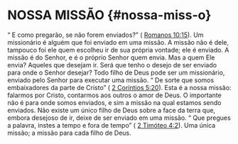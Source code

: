 # NOSSA MISSÃO {#nossa-miss-o}

“ E como pregarão, se não forem enviados?” ( [Romanos 10:15](http://bibliaonline.com.br/acf/rm/10/15)). Um missionário é alguém que foi enviado em uma missão. A missão não é dele, tampouco foi ele quem escolheu ir de sua própria vontade; ele é enviado. A missão é do Senhor, e é o próprio Senhor quem envia. Mas a quem Ele envia? Aqueles que desejam ir. Será que tenho o desejo de ser enviado para onde o Senhor desejar? Todo filho de Deus pode ser um missionário, enviado pelo Senhor para executar uma missão. “ De sorte que somos embaixadores da parte de Cristo” ( [2 Coríntios 5:20](http://bibliaonline.com.br/acf/2co/5/20)). Esta é a nossa missão: falarmos por Cristo, contarmos aos outros o amor de Deus. O importante não é para onde somos enviados, e sim a missão na qual estamos sendo enviados. Não existe um único filho de Deus sobre a face da terra que, embora desejoso de ir, deixe de ser enviado em uma missão. “ Que pregues a palavra, instes a tempo e fora de tempo” ( [2 Timóteo 4:2](http://bibliaonline.com.br/acf/2tm/4/2)). Uma única missão; a missão para cada filho de Deus.